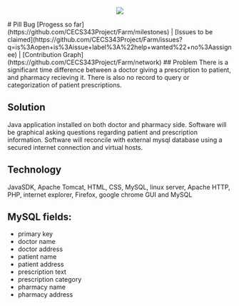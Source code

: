 <p align="center">
  <img src ="https://avatars0.githubusercontent.com/u/10623383?v=3&s=200" />
</p>
# Pill Bug
[Progess so far](https://github.com/CECS343Project/Farm/milestones) | [Issues to be claimed](https://github.com/CECS343Project/Farm/issues?q=is%3Aopen+is%3Aissue+label%3A%22help+wanted%22+no%3Aassignee) | [Contribution Graph](https://github.com/CECS343Project/Farm/network)
## Problem
There is a significant time difference between a doctor giving a prescription to patient, and pharmacy recieving it. There is also no record to query or categorization of patient prescriptions.

## Solution
Java application installed on both doctor and pharmacy side.
Software will be graphical asking questions regarding patient and prescription information. Software will reconcile with external mysql database using a secured internet connection and virtual hosts.

## Technology
JavaSDK, Apache Tomcat, HTML, CSS, MySQL, linux server, Apache HTTP, PHP, internet explorer, Firefox, google chrome GUI and MySQL

## MySQL fields:
* primary key
* doctor name
* doctor address
* patient name
* patient address
* prescription text
* prescription category
* pharmacy name
* pharmacy address
